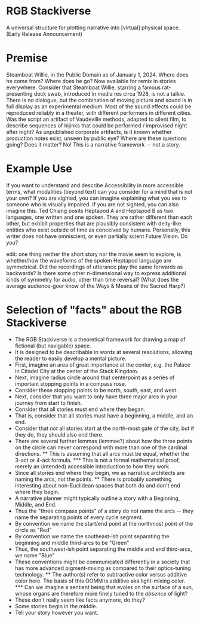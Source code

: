 RGB Stackiverse
===============

A universal structure for plotting narrative into [virtual] physical space. (Early Release Announcement)

# Premise
Steamboat Willie, in the Public Domain as of January 1, 2024. Where does he come from? Where does he go?
Now available for remix in stories everywhere. 
Consider that Steamboat Willie, starring a famous rat-presenting deck swab, introduced in media res circa 1928, is not a talkie. There is no dialogue, but the combination of moving picture and sound is in full display as an experimental medium. Most of the sound effects could be reproduced reliably in a theater, with different performers in different cities. Was the script an artifact of Vaudeville methods, adapted to silent film, to describe sequences of hijinks that could be performed / improvised night after night? As unpublished corporate artifacts, is it known whether production notes exist, unseen by public eye? Where are these questions going? Does it matter? No! This is a narrative framework -- not a story.


# Example Use
If you want to understand and describe Accessibility in more accessible terms, what modalities (beyond text) can you consider for a mind that is not your own? If you are sighted, you can imagine explaining what you see to someone who is visually impaired. If you are not sighted, you can also imagine this. Ted Chiang posits Heptapod A and Heptapod B as two languages, one written and one spoken. They are rather different than each other, but exhibit properties that are plausibly consistent with deity-like entities who exist outside of time as conceived by humans. Personally, this writer does not have omniscient, or even partially scient Future Vision. Do you?

edit: one thing neither the short story nor the movie seem to explore, is whether/how the waveforms of the spoken Heptapod language are symmetrical. Did the recordings of utterance play the same forwards as backwards? Is there some other n-dimensional way to express additional kinds of symmetry for audio, other than time reversal? (What does the average audience-goer know of the Ways & Means of the Sacred Harp?)

# Selection of "facts" about the RGB Stackiverse

* The RGB Stackiverse is a theoretical framework for drawing a map of fictional (but navigable) space.
* It is designed to be describable in words at several resolutions, allowing the reader to easily develop a mental picture.
* First, imagine an area of great importance at the center, e.g. the Palace in Citadel City at the center of the Stack Kingdom.
* Next, imagine radius circle around that centerpoint as a series of important stopping points in a compass rose.
* Consider these stopping points to be north, south, east, and west.
* Next, consider that you want to only have three major arcs in your journey from start to finish.
* Consider that all stories must end where they began.
* That is, consider that all stories must have a beginning, a middle, and an end.
* Consider that *not* all stories start at the north-most gate of the city, but if they do, they should also end there.
* There are several further lemmas (lemmae?) about how the three points on the circle can never correspond with more than one of the cardinal directions.
** This is assuming that all arcs must be equal, whether the 3-act or 4-act formula.
*** This is not a formal mathematical proof, merely an (intended) accessible introduction to how they work.
* Since all stories end where they begin, we as narrative architects are naming the arcs, not the points.
** There is probably something interesting about non-Euclidean spaces that both do and don't end where they begin.
* A narrative planner might typically outline a story with a Beginning, Middle, and End.
* Thus the "three compass points" of a story do not name the arcs -- they name the separating points of every cycle segment.
* By convention we name the start/end point at the northmost point of the circle as "Red"
* By convention we name the southeast-ish point separating the beginning and middle third-arcs to be "Green"
* Thus, the southwest-ish point separating the middle and end third-arcs, we name "Blue"
* These conventions might be communicated differently in a society that has more advanced pigment-mixing as compared to their optics-tuning technology.
** The author(s) refer to subtractive color versus additive color here. The basis of this OOMM is additive aka light-mixing color.
*** Can we imagine a sentient being that evoles on the surface of a sun, whose organs are therefore more finely tuned to the *absence* of light?
* These don't really seem like facts anymore, do they?
* Some stories begin in the middle.
* Tell your story however you want.
